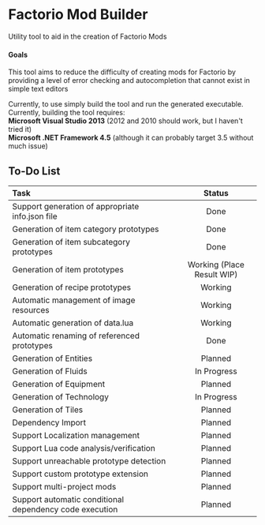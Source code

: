 # Factorio Mod Builder
Utility tool to aid in the creation of Factorio Mods

#### Goals
This tool aims to reduce the difficulty of creating mods for Factorio by 
providing a level of error checking and autocompletion that cannot exist in
simple text editors 

Currently, to use simply build the tool and run the generated executable.  Currently,
building the tool requires:  
**Microsoft Visual Studio 2013** (2012 and 2010 should work, but I haven't tried it)  
**Microsoft .NET Framework 4.5** (although it can probably target 3.5 without much issue)

## To-Do List
| Task | Status |     
| :--| :-: |
| Support generation of appropriate info.json file | Done |
| Generation of item category prototypes | Done |
| Generation of item subcategory prototypes | Done |
| Generation of item prototypes | Working (Place Result WIP) |
| Generation of recipe prototypes | Working |
| Automatic management of image resources | Working |
| Automatic generation of data.lua | Working |
| Automatic renaming of referenced prototypes | Done |
| Generation of Entities | Planned |
| Generation of Fluids | In Progress |
| Generation of Equipment | Planned |
| Generation of Technology | In Progress |
| Generation of Tiles | Planned |
| Dependency Import | Planned |
| Support Localization management | Planned |
| Support Lua code analysis/verification | Planned |
| Support unreachable prototype detection | Planned |
| Support custom prototype extension | Planned |
| Support multi-project mods | Planned |
| Support automatic conditional dependency code execution | Planned |


